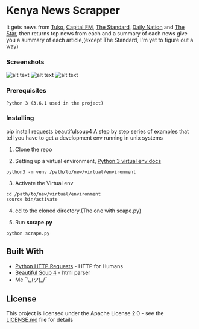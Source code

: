 # Kenya News Scrapper

It gets news from [Tuko](https:www.tuko.co.ke), [Capital FM](http://www.capitalfm.co.ke/), [The Standard](https://www.standardmedia.co.ke/), [Daily Nation](http://www.nation.co.ke/news) and [The Star](http://www.the-star.co.ke/), then returns top news from each and a summary of each news give you a summary of each article,(except The Standard, I'm yet to figure out a way)

### Screenshots
![alt text](https://cloud.githubusercontent.com/assets/14350051/26034663/b061c69c-38c8-11e7-9c6c-cbd23fecc9c3.png)
![alt text](https://cloud.githubusercontent.com/assets/14350051/26034664/b06ca67a-38c8-11e7-87b6-efb5919989bb.png)
![alt text](https://cloud.githubusercontent.com/assets/14350051/26034665/b06d645c-38c8-11e7-817b-90769fceb77e.png)


### Prerequisites

```
Python 3 (3.6.1 used in the project)
```

### Installing
pip install requests beautifulsoup4
A step by step series of examples that tell you have to get a development env running in unix systems

1. Clone the repo


2. Setting up a virtual environment, [Python 3 virtual env docs](https://docs.python.org/3/library/venv.html)

```
python3 -m venv /path/to/new/virtual/environment
```

3. Activate the Virtual env

```
cd /path/to/new/virtual/environment
source bin/activate
```
4. cd to the cloned directory.(The one with scape.py)

5. Run __scrape.py__

```
python scrape.py
```


## Built With

* [Python HTTP Requests](https://github.com/kennethreitz/requests/) - HTTP for Humans
* [Beautiful Soup 4](https://www.crummy.com/software/BeautifulSoup/) - html parser
* Me ¯\\\_(ツ)_/¯

## License

This project is licensed under the Apache License 2.0 - see the [LICENSE.md](LICENSE.md) file for details
